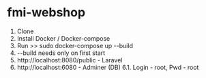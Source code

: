 # fmi-webshop
1. Clone
2. Install Docker / Docker-compose
3. Run >> sudo docker-compose up --build
4. --build needs only on first start
5. http://localhost:8080/public - Laravel
6. http://localhost:6080 - Adminer (DB)
6.1. Login - root, Pwd - root 
